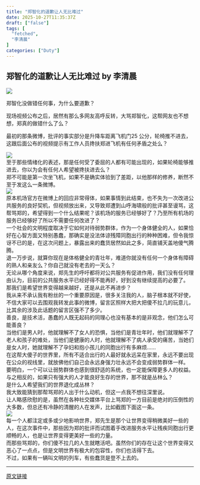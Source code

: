 ```yaml
---
title: "郑智化的道歉让人无比难过"
date: 2025-10-27T11:35:37Z
draft: ["false"]
tags: [
  "fetched",
  "李清晨"
]
categories: ["Duty"]
---
```

郑智化的道歉让人无比难过 by 李清晨
------
<div><section nodeleaf=""><img data-src="https://mmbiz.qpic.cn/sz_mmbiz_jpg/iaRDhtDye42Qf8nHSLwuqLHKDpvb1QtEBkzq0ua5L9dXGibJhQTD0lzhJAYHb0Gyl8hFrGfQzc9arEV0R8CddqLQ/640?wx_fmt=jpeg" data-ratio="0.5716535433070866" data-s="300,640" data-type="jpeg" data-w="1270" type="block" data-imgfileid="502073682" src="https://mmbiz.qpic.cn/sz_mmbiz_jpg/iaRDhtDye42Qf8nHSLwuqLHKDpvb1QtEBkzq0ua5L9dXGibJhQTD0lzhJAYHb0Gyl8hFrGfQzc9arEV0R8CddqLQ/640?wx_fmt=jpeg"></section><p data-pm-slice="0 0 []"><span leaf="">郑智化没做错任何事，为什么要道歉？</span></p><p><span leaf="">现场视频公布之后，居然有那么多网友高呼反转，大骂郑智化，这帮网友也不想想，郑真的做错什么了么？</span></p><p><span leaf="">最初的那条微博，批评的事实部分是升降车距离飞机门25 公分，轮椅推不进去，这跟后面公布的视频提示有工作人员搀扶郑进飞机有任何矛盾之处么？</span></p><section nodeleaf=""><img data-src="https://mmbiz.qpic.cn/sz_mmbiz_jpg/iaRDhtDye42Qf8nHSLwuqLHKDpvb1QtEBdico3tvDnueHTQJ1ts9X198dDiaIyn8iaJ74EB3VDMEytK58KLBqOhcFw/640?wx_fmt=jpeg" data-ratio="0.3638888888888889" data-s="300,640" data-type="jpeg" data-w="1080" type="block" data-imgfileid="502073676" src="https://mmbiz.qpic.cn/sz_mmbiz_jpg/iaRDhtDye42Qf8nHSLwuqLHKDpvb1QtEBdico3tvDnueHTQJ1ts9X198dDiaIyn8iaJ74EB3VDMEytK58KLBqOhcFw/640?wx_fmt=jpeg"></section><section><span data-pm-slice="0 0 []"><span leaf="">至于那些情绪化的表述，那是任何受了委屈的人都有可能出现的，如果轮椅能够推进去，你以为会有任何人希望被搀扶进去么？</span></span></section><section><span data-pm-slice="0 0 []"><span leaf="">郑不可能是第一次坐飞机，如果不是确实体验到了差距，以他那样的修养，断然不至于发这么一条微博。</span></span></section><section nodeleaf=""><img data-src="https://mmbiz.qpic.cn/sz_mmbiz_jpg/iaRDhtDye42Qf8nHSLwuqLHKDpvb1QtEBMpAId1FPTU22Jfe8VyK3LJ6raHic1mmRy1AQ6LNibv7ibYq4xhUiaJnC9g/640?wx_fmt=jpeg" data-ratio="0.16018518518518518" data-s="300,640" data-type="jpeg" data-w="1080" type="block" data-imgfileid="502073677" src="https://mmbiz.qpic.cn/sz_mmbiz_jpg/iaRDhtDye42Qf8nHSLwuqLHKDpvb1QtEBMpAId1FPTU22Jfe8VyK3LJ6raHic1mmRy1AQ6LNibv7ibYq4xhUiaJnC9g/640?wx_fmt=jpeg"></section><section><span data-pm-slice="0 0 []"><span data-pm-slice="0 0 []"><span leaf="">原本机场官方在微博上的回应非常得体，如果事情到此结束，也不失为一次改进公共服务的良好契机，但视频放出来，又导致郑遭到山呼海啸般的批评甚至谩骂，这帮骂郑的，希望得到一个什么结果呢？该机场的服务已经够好了？乃至所有机场的服务已经够好了所以不需要任何改进了？</span></span></span></section><section><span data-pm-slice="0 0 []"><span data-pm-slice="0 0 []"><span leaf="">一个社会的文明程度取决于它如何对待弱势群体，作为一个身体健全的人，如果恰好在心智方面又特别愚蠢，那确实是没法体谅残障同胞出行的种种困难，但令我惊讶不已的是，在这次问题上，暴露出来的蠢货居然如此之多，简直铺天盖地傻气腾腾。</span></span></span></section><section><span data-pm-slice="0 0 []"><span data-pm-slice="0 0 []"><span leaf="">退一万步说，就算你现在是体格健全的青壮年，难道你就没有任何一个身体有障碍的熟人和亲友么？你自己就没有老去的一天么？</span></span></span></section><section><span data-pm-slice="0 0 []"><span data-pm-slice="0 0 []"><span leaf="">无论从哪个角度来说，郑先生的呼吁都将对公共服务有促进作用，我们没有任何理由认为，目前的公共服务水平已经好得不能再好，好到没有继续提高的必要了。</span></span></span></section><section><span data-pm-slice="0 0 []"><span data-pm-slice="0 0 []"><span leaf="">那我们是希望世界变得越来越好，还是从此不再进步？</span></span></span></section><section><span data-pm-slice="0 0 []"><span data-pm-slice="0 0 []"><span leaf="">我从来不承认我有粉丝的一个重要原因是，很多关注我的人，脑子根本就不好使，不信大家可以去围观我转发此事的微博，留言区照样大把大把傻不拉几的玩意儿，比其余的涉及此话题的留言区强不了多少。</span></span></span></section><section><span data-pm-slice="0 0 []"><span data-pm-slice="0 0 []"><span leaf="">善良，是技术活，愚蠢的人既无起码的同理心也没有基本的是非观念，他们怎么可能善良？</span></span></span></section><section><span data-pm-slice="0 0 []"><span data-pm-slice="0 0 []"><span leaf="">当他们是男人时，他就理解不了女人的恐惧，当他们是青壮年时，他们就理解不了老人和孩子的难处，当他们是健康的人时，他就理解不了病人承受的痛苦，当她们是女人时，她就理解不了孕妇和抱小孩儿的同胞出行有多麻烦……</span></span></span></section><section><span data-pm-slice="0 0 []"><span data-pm-slice="0 0 []"><span leaf="">在这帮大傻子的世界里，所有不适合出行的人最好就永远呆在家里，永远不要出现在公众的视线里，就放佛他们自己会永远身强力壮永远不会变成弱势群体一样。</span></span></span></section><section><span data-pm-slice="0 0 []"><span data-pm-slice="0 0 []"><span leaf="">要明白，一个可以让弱势群体也感到很舒适的系统，也一定能保障更多人的权益。</span></span></span></section><section><span data-pm-slice="0 0 []"><span data-pm-slice="0 0 []"><span leaf="">与之相反的，如果只有强大的人才能良好生存的世界，那不就是丛林么？</span></span></span></section><section><span data-pm-slice="0 0 []"><span data-pm-slice="0 0 []"><span leaf="">是什么人希望我们的世界退化成丛林？</span></span></span></section><section><span data-pm-slice="0 0 []"><span data-pm-slice="0 0 []"><span leaf="">我大致能猜到那帮骂郑的人出于什么动机，但这一点我不想往深里说。</span></span></span></section><section><span data-pm-slice="0 0 []"><span data-pm-slice="0 0 []"><span leaf="">让人略感欣慰的是，虽然在各种社交媒体平台上骂郑的一方目前是绝对的压倒性的大多数，但总还有冷静的清醒的人在发声，比如截图下面这一条。</span></span></span></section><section nodeleaf=""><img data-src="https://mmbiz.qpic.cn/sz_mmbiz_jpg/iaRDhtDye42Qf8nHSLwuqLHKDpvb1QtEBlSJrBtGS66cNCaIoILYMZvLycmkHyicbGAeLcYACZEt7PUB3zFotSbA/640?wx_fmt=jpeg" data-ratio="3.8145299145299147" data-s="300,640" data-type="jpeg" data-w="1170" type="block" data-imgfileid="502073681" src="https://mmbiz.qpic.cn/sz_mmbiz_jpg/iaRDhtDye42Qf8nHSLwuqLHKDpvb1QtEBlSJrBtGS66cNCaIoILYMZvLycmkHyicbGAeLcYACZEt7PUB3zFotSbA/640?wx_fmt=jpeg"></section><section><span data-pm-slice="0 0 []"><span data-pm-slice="0 0 []"><span leaf="">每一个人都注定或多或少地影响世界，郑先生是那个让世界变得稍微美好一些的人，在这次事件中，那些因为郑的批评而试图着手改进服务水平让残疾同胞出行更顺畅的人，也是让世界变得更美好一些的力量。</span></span></span></section><section><span data-pm-slice="0 0 []"><span data-pm-slice="0 0 []"><span leaf="">而那些骂郑的，你们傻不拉几的人生就瞎活吧。虽然你们的存在让这个世界变得又恶心了一点点，但是文明世界有极大的包容性，你们也活得下去。</span></span></span></section><section><span data-pm-slice="0 0 []"><span data-pm-slice="0 0 []"><span leaf="">不过，如果有一辆叫文明的列车，有些蠢货是登不上去的。</span></span></span></section><p><mp-style-type data-value="3"></mp-style-type></p></div>  
<hr>
<a href="https://mp.weixin.qq.com/s/Mg85Crcv7ke_4rjDRGDSRw",target="_blank" rel="noopener noreferrer">原文链接</a>
